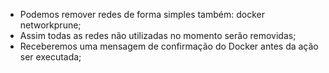 * Podemos remover redes de forma simples também: docker networkprune;
* Assim todas as redes não utilizadas no momento serão removidas;
* Receberemos uma mensagem de confirmação do Docker antes da ação ser executada;